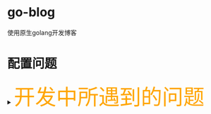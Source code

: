 # go-blog
使用原生golang开发博客


# 配置问题



<details>
<summary><font size="20" color="orange">开发中所遇到的问题</font></summary>
  
<pre><code>
开发中所遇到的问题
- 问题1：未更改golang语句中的连接数据库密码，导致不能正确连接数据库。
![图片](https://user-images.githubusercontent.com/102449999/184500068-d84b5dde-fbd1-4c6d-bd1b-1d2a9ecd0040.png)
</code></pre>
</details>

